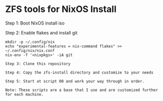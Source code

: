 # ZFS tools for NixOS Install
Step 1: Boot NixOS install iso

Step 2: Enable flakes and install git

```
mkdir -p ~/.config/nix
echo "experimental-features = nix-command flakes" >> ~/.config/nix/nix.conf
nix-env -f '<nixpkgs>' -iA git

Step 3: Clone this repository

Step 4: Copy the zfs-install directory and customize to your needs

Step 5: Start at script 00 and work your way through in order.

Note: These scripts are a base that I use and are customized further for each machine.

